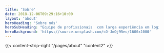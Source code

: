 ```yaml
---
title: 'Sobre'
date: 2018-12-06T09:29:16+10:00
layout: 'about'
heroHeading: 'Sobre nós'
heroSubHeading: "Equipe de profissionais  com larga experiência em logística para supermercados"
heroBackground: 'https://source.unsplash.com/sO-JmQj95ec/1600x1000'
---
```


<div>
{{< content-strip-right "/pages/about" "content2" >}}
</div>

